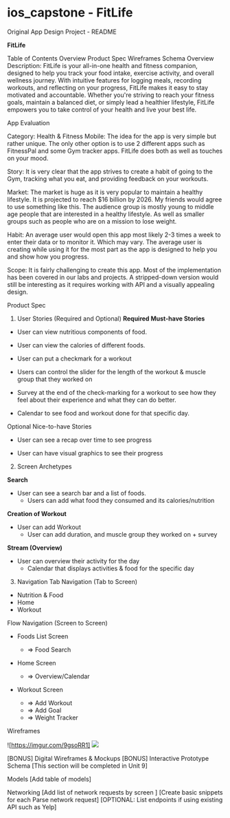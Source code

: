 # ios_capstone - FitLife

Original App Design Project - README

**FitLife**

Table of Contents
Overview
Product Spec
Wireframes
Schema
Overview
Description: FitLife is your all-in-one health and fitness companion, designed to help you track your food intake, exercise activity, and overall wellness journey. With intuitive features for logging meals, recording workouts, and reflecting on your progress, FitLife makes it easy to stay motivated and accountable. Whether you're striving to reach your fitness goals, maintain a balanced diet, or simply lead a healthier lifestyle, FitLife empowers you to take control of your health and live your best life.

App Evaluation

Category: Health & Fitness
Mobile: The idea for the app is very simple but rather unique. The only other option is to use 2 different apps such as FitnessPal and some Gym tracker apps. FitLife does both as well as touches on your mood.

Story: It is very clear that the app strives to create a habit of going to the Gym, tracking what you eat, and providing feedback on your workouts.

Market: The market is huge as it is very popular to maintain a healthy lifestyle. It is projected to reach $16 billion by 2026. My friends would agree to use something like this. The audience group is mostly young to middle age people that are interested in a healthy lifestyle. As well as smaller groups such as people who are on a mission to lose weight.

Habit: An average user would open this app most likely 2-3 times a week to enter their data or to monitor it. Which may vary. The average user is creating while using it for the most part as the app is designed to help you and show how you progress.

Scope: It is fairly challenging to create this app. Most of the implementation has been covered in our labs and projects. A stripped-down version would still be interesting as it requires working with API and a visually appealing design.

Product Spec
1. User Stories (Required and Optional)
**Required Must-have Stories**

*  User can view nutritious components of food.

*  User can view the calories of different foods.

*  User can put a checkmark for a workout
*  Users can control the slider for the length of the workout & muscle group that they worked on

*  Survey at the end of the check-marking for a workout to see how they feel about their experience and what they can do better.

* Calendar to see food and workout done for that specific day.

Optional Nice-to-have Stories

* User can see a recap over time to see progress

* User can have visual graphics to see their progress



2. Screen Archetypes

**Search**
* User can see a search bar and a list of foods.
    * Users can add what food they consumed and its calories/nutrition

**Creation of Workout**
* User can add Workout
    * User can add duration, and muscle group they worked on + survey  

**Stream (Overview)**
* User can overview their activity for the day
    * Calendar that displays activities & food for the specific day

3. Navigation
Tab Navigation (Tab to Screen)

* Nutrition & Food
* Home
* Workout

Flow Navigation (Screen to Screen)

* Foods List Screen
    * => Food Search

* Home Screen
   * => Overview/Calendar

* Workout Screen
    * => Add Workout
    * => Add Goal
    * => Weight Tracker
     
Wireframes

![https://imgur.com/9gsoRR1]
![](https://imgur.com/sg1tJ16)

[BONUS] Digital Wireframes & Mockups
[BONUS] Interactive Prototype
Schema
[This section will be completed in Unit 9]

Models
[Add table of models]

Networking
[Add list of network requests by screen ]
[Create basic snippets for each Parse network request]
[OPTIONAL: List endpoints if using existing API such as Yelp]
